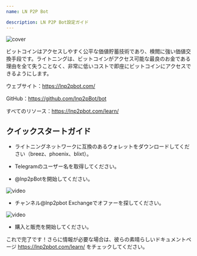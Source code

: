 ```yaml
---
name: LN P2P Bot

description: LN P2P Bot設定ガイド
---
```


![cover](assets/cover.webp)

ビットコインはアクセスしやすく公平な価値貯蓄技術であり、検閲に強い価値交換手段です。ライトニングは、ビットコインがアクセス可能な最良のお金である理由を全て失うことなく、非常に低いコストで即座にビットコインにアクセスできるようにします。

ウェブサイト：https://lnp2pbot.com/

GitHub：https://github.com/lnp2pBot/bot

すべてのリソース：https://lnp2pbot.com/learn/

## クイックスタートガイド

- ライトニングネットワークに互換のあるウォレットをダウンロードしてください（breez、phoenix、blixt）。

- Telegramのユーザー名を取得してください。

- @lnp2pBotを開始してください。

![video](assets/1.webp)

- チャンネル@lnp2pbot Exchangeでオファーを探してください。

![video](assets/2.webp)

- 購入と販売を開始してください。

これで完了です！さらに情報が必要な場合は、彼らの素晴らしいドキュメントページ https://lnp2pbot.com/learn/ をチェックしてください。
